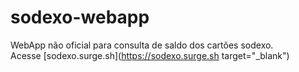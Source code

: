 # sodexo-webapp

WebApp não oficial para consulta de saldo dos cartões sodexo.<br>
Acesse [sodexo.surge.sh](https://sodexo.surge.sh target="_blank")
